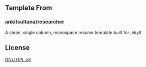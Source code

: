 ## Templete From
### [ankitsultana/researcher](https://github.com/ankitsultana/researcher)
A clean, single column, monospace resume template built for jekyll

## License

[GNU GPL v3](https://github.com/bk2dcradle/researcher/blob/gh-pages/LICENSE)
